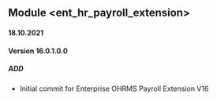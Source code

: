## Module <ent_hr_payroll_extension>

#### 18.10.2021
#### Version 16.0.1.0.0
##### ADD
- Initial commit for Enterprise OHRMS Payroll Extension V16
